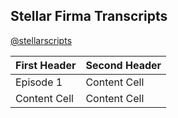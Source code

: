 ## Stellar Firma Transcripts

<a href="https://stellarscripts.tumblr.com/"> @stellarscripts</a>

| First Header  | Second Header |
| ------------- | ------------- |
| Episode 1  | Content Cell  |
| Content Cell  | Content Cell  |
